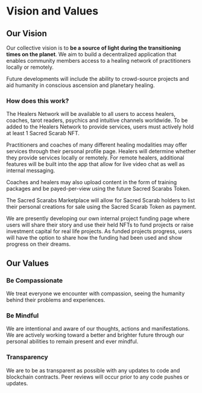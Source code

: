 # Vision and Values

## Our Vision

Our collective vision is to **be a source of light during the transitioning times on the planet**. We aim to build a decentralized application that enables community members access to a healing network of practitioners locally or remotely.

Future developments will include the ability to crowd-source projects and aid humanity in conscious ascension and planetary healing.

### How does this work?

The Healers Network will be available to all users to access healers, coaches, tarot readers, psychics and intuitive channels worldwide. To be added to the Healers Network to provide services, users must actively hold at least 1 Sacred Scarab NFT.&#x20;

Practitioners and coaches of many different healing modalities may offer services through their personal profile page. Healers will determine whether they provide services locally or remotely. For remote healers, additional features will be built into the app that allow for live video chat as well as internal messaging.

Coaches and healers may also upload content in the form of training packages and be payed-per-view using the future Sacred Scarabs Token.

The Sacred Scarabs Marketplace will allow for Sacred Scarab holders to list their personal creations for sale using the Sacred Scarab Token as payment.

We are presently developing our own internal project funding page where users will share their story and use their held NFTs to fund projects or raise investment capital for real life projects. As funded projects progress, users will have the option to share how the funding had been used and show progress on their dreams.&#x20;

## Our Values

### Be Compassionate

We treat everyone we encounter with compassion, seeing the humanity behind their problems and experiences.

### Be Mindful

We are intentional and aware of our thoughts, actions and manifestations. We are actively working toward a better and brighter future through our personal abilities to remain present and ever mindful.

### Transparency

We are to be as transparent as possible with any updates to code and blockchain contracts. Peer reviews will occur prior to any code pushes or updates. &#x20;

